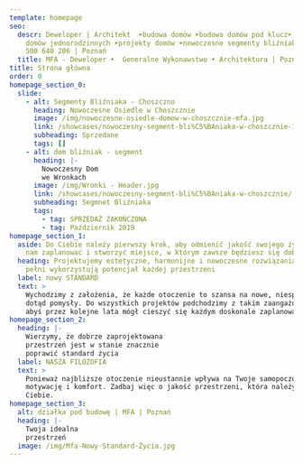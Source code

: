 ```yaml
---
template: homepage
seo:
  descr: Deweloper | Architekt  ➤budowa domów ➤budowa domów pod klucz➤ budowa
    domów jednorodzinnych ➤projekty domów ➤nowoczesne segmenty bliźniaka ☎ tel.
    500 640 206 | Poznań
  title: MFA - Deweloper •  Generalne Wykonawstwo • Architektura | Poznań
title: Strona główna
order: 0
homepage_section_0:
  slide:
    - alt: Segmenty Bliźniaka - Choszczno
      heading: Nowoczesne Osiedle w Choszcznie
      image: /img/nowoczesne-osiedle-domow-w-choszcznie-mfa.jpg
      link: /showcases/nowoczesny-segment-bli%C5%BAniaka-w-choszcznie-1/
      subheading: Sprzedane
      tags: []
    - alt: dom bliźniak - segment
      heading: |-
        Nowoczesny Dom
        we Wronkach
      image: /img/Wronki - Header.jpg
      link: /showcases/nowoczesny-segment-bli%C5%BAniaka-w-choszcznie/
      subheading: Segmnet Bliźniaka
      tags:
        - tag: SPRZEDAŻ ZAKOŃCZONA
        - tag: Październik 2019
homepage_section_1:
  aside: Do Ciebie należy pierwszy krok, aby odmienić jakość swojego życia. Pozwól
    nam zaplanować i stworzyć miejsce, w którym zawsze będziesz się dobrze czuł.
  heading: Projektujemy estetyczne, harmonijne i nowoczesne rozwiązania, które w
    pełni wykorzystują potencjał każdej przestrzeni
  label: nowy STANDARD
  text: >
    Wychodzimy z założenia, że każde otoczenie to szansa na nowe, niespotykane
    dotąd pomysły. Do wszystkich projektów podchodzimy z takim zaangażowaniem,
    abyś przez kolejne lata mógł cieszyć się każdym doskonale zaplanowanym m2.
homepage_section_2:
  heading: |-
    Wierzymy, że dobrze zaprojektowana
    przestrzeń jest w stanie znacznie
    poprawić standard życia
  label: NASZA FILOZOFIA
  text: >
    Ponieważ najbliższe otoczenie nieustannie wpływa na Twoje samopoczucie,
    motywację i komfort. Zadbaj więc o jakość przestrzeni, która należy do
    Ciebie.
homepage_section_3:
  alt: działka pod budowę | MFA | Poznań
  heading: |-
    Twoja idealna
    przestrzeń
  image: /img/Mfa-Nowy-Standard-Życia.jpg
---
```

